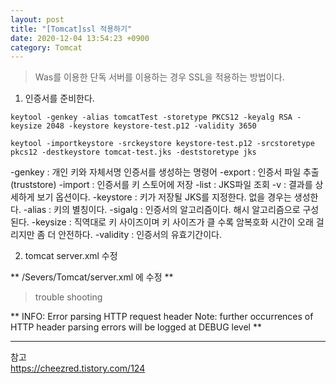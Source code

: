 ```yaml
---
layout: post
title: "[Tomcat]ssl 적용하기"
date: 2020-12-04 13:54:23 +0900
category: Tomcat
---
```

 
> Was를 이용한 단독 서버를 이용하는 경우 SSL을 적용하는 방법이다.  


1. 인증서를 준비한다. 

`keytool -genkey -alias tomcatTest -storetype PKCS12 -keyalg RSA -keysize 2048 -keystore keystore-test.p12 -validity 3650`

`keytool -importkeystore -srckeystore keystore-test.p12 -srcstoretype pkcs12 -destkeystore tomcat-test.jks -deststoretype jks`
      
-genkey		: 개인 키와 자체서명 인증서를 생성하는 명령어
-export		: 인증서 파일 추출(truststore)
-import		: 인증서를 키 스토어에 저장
-list		: JKS파일 조회
-v          	: 결과를 상세하게 보기 옵션이다. 
-keystore  	: 키가 저장될 JKS를 지정한다. 없을 경우는 생성한다.
-alias      	: 키의 별칭이다. 
-sigalg    	: 인증서의 알고리즘이다. 해시 알고리즘으로 구성된다.
-keysize   	: 직역대로 키 사이즈이며 키 사이즈가 클 수록 암복호화 시간이 오래 걸리지만 좀 더 안전하다. 
-validity    	: 인증서의 유효기간이다.


2. tomcat server.xml 수정

** /Severs/Tomcat/server.xml 에 수정 **   

<Connector
  URIEncoding="UTF-8" connectionTimeout="20000" protocol="HTTP/1.1"  
  port="443" scheme="https" secure="true" SSLEnabled="true"
  keystoreFile="인증서경로/tomcat-test.jks 파일" keystorePass=".jks 패스워드"  sslProtocol="TLS"
/>


> trouble shooting  

** INFO: Error parsing HTTP request header Note: further occurrences of HTTP header parsing errors will be logged at DEBUG level **   

<Listener className="org.apache.catalina.core.AprLifecycleListener" SSLEngine="on"/>


* * *  
참고   
https://cheezred.tistory.com/124